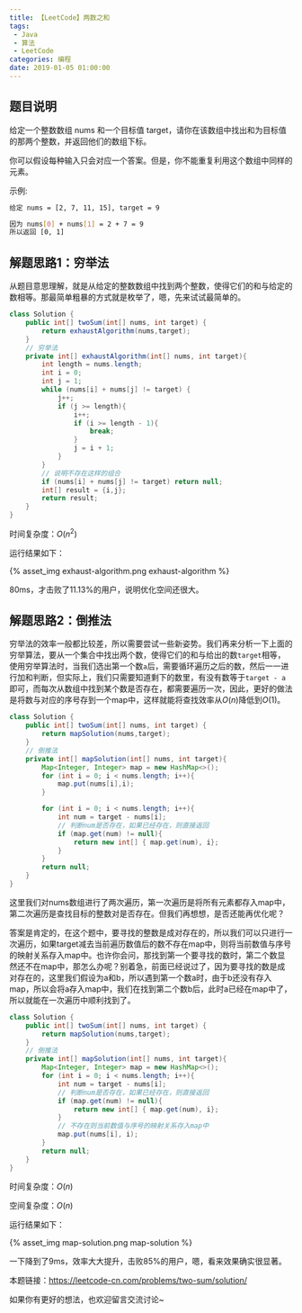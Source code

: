 ```yaml
---
title: 【LeetCode】两数之和
tags: 
 - Java
 - 算法
 - LeetCode
categories: 编程
date: 2019-01-05 01:00:00
---
```


## 题目说明

给定一个整数数组 nums 和一个目标值 target，请你在该数组中找出和为目标值的那两个整数，并返回他们的数组下标。

你可以假设每种输入只会对应一个答案。但是，你不能重复利用这个数组中同样的元素。

示例:

```bash
给定 nums = [2, 7, 11, 15], target = 9

因为 nums[0] + nums[1] = 2 + 7 = 9
所以返回 [0, 1]
```

## 解题思路1：穷举法

从题目意思理解，就是从给定的整数数组中找到两个整数，使得它们的和与给定的数相等。那最简单粗暴的方式就是枚举了，嗯，先来试试最简单的。

```java
class Solution {
    public int[] twoSum(int[] nums, int target) {
        return exhaustAlgorithm(nums,target);
    }
    // 穷举法
    private int[] exhaustAlgorithm(int[] nums, int target){
        int length = nums.length;
        int i = 0;
        int j = 1;
        while (nums[i] + nums[j] != target) {
            j++;
            if (j >= length){
                i++;
                if (i >= length - 1){
                    break;
                }
                j = i + 1;
            }
        }
        // 说明不存在这样的组合
        if (nums[i] + nums[j] != target) return null;
        int[] result = {i,j};
        return result;
    }
}
```

时间复杂度：$O(n^2)$

运行结果如下：

{% asset_img exhaust-algorithm.png exhaust-algorithm %}

80ms，才击败了11.13%的用户，说明优化空间还很大。

## 解题思路2：倒推法

穷举法的效率一般都比较差，所以需要尝试一些新姿势。我们再来分析一下上面的穷举算法，要从一个集合中找出两个数，使得它们的和与给出的数`target`相等，使用穷举算法时，当我们选出第一个数`a`后，需要循环遍历之后的数，然后一一进行加和判断，但实际上，我们只需要知道剩下的数里，有没有数等于`target - a`即可，而每次从数组中找到某个数是否存在，都需要遍历一次，因此，更好的做法是将数与对应的序号存到一个map中，这样就能将查找效率从$O(n)$降低到$O(1)$。

```java
class Solution {
    public int[] twoSum(int[] nums, int target) {
        return mapSolution(nums,target);
    }
    // 倒推法
    private int[] mapSolution(int[] nums, int target){
        Map<Integer, Integer> map = new HashMap<>();
        for (int i = 0; i < nums.length; i++){
            map.put(nums[i],i);
        }

        for (int i = 0; i < nums.length; i++){
            int num = target - nums[i];
            // 判断num是否存在，如果已经存在，则直接返回
            if (map.get(num) != null){
                return new int[] { map.get(num), i};
            }
        }
        return null;
    }
}
```

这里我们对nums数组进行了两次遍历，第一次遍历是将所有元素都存入map中，第二次遍历是查找目标的整数对是否存在。但我们再想想，是否还能再优化呢？

答案是肯定的，在这个题中，要寻找的整数是成对存在的，所以我们可以只进行一次遍历，如果target减去当前遍历数值后的数不存在map中，则将当前数值与序号的映射关系存入map中。也许你会问，那找到第一个要寻找的数时，第二个数显然还不在map中，那怎么办呢？别着急，前面已经说过了，因为要寻找的数是成对存在的，这里我们假设为a和b，所以遇到第一个数a时，由于b还没有存入map，所以会将a存入map中，我们在找到第二个数b后，此时a已经在map中了，所以就能在一次遍历中顺利找到了。

```java
class Solution {
    public int[] twoSum(int[] nums, int target) {
        return mapSolution(nums,target);
    }
    // 倒推法
    private int[] mapSolution(int[] nums, int target){
        Map<Integer, Integer> map = new HashMap<>();
        for (int i = 0; i < nums.length; i++){
            int num = target - nums[i];
            // 判断num是否存在，如果已经存在，则直接返回
            if (map.get(num) != null){
                return new int[] { map.get(num), i};
            }
            // 不存在则当前数值与序号的映射关系存入map中
            map.put(nums[i], i);
        }
        return null;
    }
}
```

时间复杂度：$O(n)$

空间复杂度：$O(n)$

运行结果如下：

{% asset_img map-solution.png map-solution %}

一下降到了9ms，效率大大提升，击败85%的用户，嗯，看来效果确实很显著。

本题链接：https://leetcode-cn.com/problems/two-sum/solution/

如果你有更好的想法，也欢迎留言交流讨论~